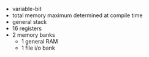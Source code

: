 - variable-bit
- total memory maximum determined at compile time
- general stack
- 16 registers
- 2 memory banks
	- 1 general RAM
	- 1 file i/o bank